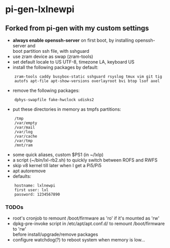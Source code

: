 # pi-gen-lxlnewpi

## Forked from pi-gen with my custom settings

* **always enable openssh-server** on first boot, by installing openssh-server and \
  boot partition ssh file, with sshguard
* use zram device as swap (zram-tools)
* set default locale to US UTF-8, timezone LA, keyboard US
* install the following packages by default:
```
	zram-tools caddy busybox-static sshguard rsyslog tmux vim git tig
	autofs apt-file apt-show-versions overlayroot bvi btop lsof axel
```
* remove the following packages:
```
	dphys-swapfile fake-hwclock udisks2 
```
* put these directories in memory as tmpfs partitions:
```
	/tmp            
	/var/empty      
	/var/mail       
	/var/log        
	/var/cache      
	/var/tmp        
	/mnt/ram   
```
* some quick aliases, custom $PS1 (in \~/lxlp)
* a script (\~/bin/lxl-rb2.sh) to quickly switch between ROFS and RWFS
* skip v8 kernel till later when I get a Pi5/Pi5
* apt autoremove
* defaults:
```
	hostname: lxlnewpi
	first user: lxl
	password: 1234567890
```

### TODOs
* root's cronjob to remount /boot/firmware as 'ro' if it's mounted as 'rw'
* dpkg-pre-invoke script in /etc/apt/apt.conf.d/ to remount /boot/firmware to 'rw' \
  before install/upgrade/remove packages
* configure watchdog(?) to reboot system when memory is low... 

